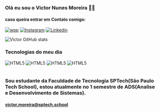 
### Olá eu sou o Victor Nunes Moreira 👋🏻

#### caso queira entrar em Contato comigo:
[![wpp](	https://img.shields.io/badge/WhatsApp-25D366?style=for-the-badge&logo=whatsapp&logoColor=white)](https://wa.me/551198993913)
[![Instagram](https://img.shields.io/badge/Instagram-E4405F?style=for-the-badge&logo=instagram&logoColor=white)](https://www.instagram.com/vitinz.__/)
[![Linkedin](https://img.shields.io/badge/LinkedIn-0077B5?style=for-the-badge&logo=linkedin&logoColor=white)](https://www.linkedin.com/in/victor-nunes-moreira-b4a437281/)

![Victor GitHub stats](https://github-readme-stats.vercel.app/api?username=V1ctorNunes&show_icons=true&theme=blue_navy)

### Tecnologias do meu dia

<div style="display: inline_block">
  <img align="center" alt="HTML5" src="https://img.shields.io/badge/HTML5-E34F26?style=for-the-badge&logo=html5&logoColor=white">
  <img align="center" alt="HTML5" src="https://img.shields.io/badge/CSS3-1572B6?style=for-the-badge&logo=css3&logoColor=white">
  <img align="center" alt="HTML5" src="https://img.shields.io/badge/JavaScript-F7DF1E?style=for-the-badge&logo=javascript&logoColor=black">
  <img align="center" alt="HTML5" src="https://img.shields.io/badge/C%2B%2B-00599C?style=for-the-badge&logo=c%2B%2B&logoColor=white">
</div> <br/>

### Sou estudante da Faculdade de Tecnologia SPTech(São Paulo Tech School), estou atualmente no 1 semestre de ADS(Analise e Desenvolvimento de Sistemas).

#### victor.moreira@sptech.school
